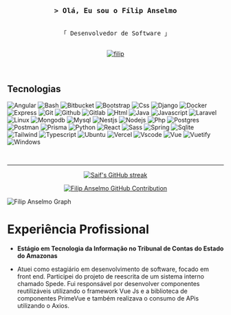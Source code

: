<!--
<h2 align="center">
  Welcome to Al Siam World!
  <img src="https://media.giphy.com/media/hvRJCLFzcasrR4ia7z/giphy.gif" width="28">
</h2>
-->

<!--
<p align="center">
  <a href="https://github.com/alsiam"><img src="https://readme-typing-svg.herokuapp.com/?lines=Self%20Taught%20Programmer;Front%20End%20Developer;1.5%2B%20years%20of%20coding%20experience;Always%20learning%20new%20things&center=true&width=380&height=45"></a>
</p>

 -->

 <!-- <a href="https://komarev.com/ghpvc/?username=filipanselmo">
    <img align="right" src="https://komarev.com/ghpvc/?username=alsiam&label=Visitors&color=0e75b6&style=flat" alt="Profile visitor" />
  </a>
   -->
  
  <!-- [![wakatime](https://wakatime.com/badge/user/eebb3dd8-d9b2-40de-9b88-6fd6cac99dbc.svg)](https://wakatime.com/@eebb3dd8-d9b2-40de-9b88-6fd6cac99dbc)
   -->
  <!-- Intro  -->
  <h3 align="center">
          <samp>&gt; Olá, Eu sou o
                  <b><a target="_blank">Fílip Anselmo</a></b>
          </samp>
  </h3>
  
  
  <p align="center"> 
    <samp>
      <br>
      「 Desenvolvedor de Software 」
      <br>
      <br>
    </samp>
  </p>
  
  <p align="center">
   <a href="https://linkedin.com/in/filip-anselmo-04b651152" target="_blank">
    <img src="https://img.shields.io/badge/LinkedIn-0077B5?style=for-the-badge&logo=linkedin&logoColor=white" alt="filip"/>
   </a> 
  </p>
  <br />

  ## Tecnologias

  ![Angular](https://skillicons.dev/icons?i=angular)
  ![Bash](https://skillicons.dev/icons?i=bash)
  ![Bitbucket](https://skillicons.dev/icons?i=bitbucket)
  ![Bootstrap](https://skillicons.dev/icons?i=bootstrap)
  ![Css](https://skillicons.dev/icons?i=css)
  ![Django](https://skillicons.dev/icons?i=django)
  ![Docker](https://skillicons.dev/icons?i=docker)
  ![Express](https://skillicons.dev/icons?i=express)
  ![Git](https://skillicons.dev/icons?i=git)
  ![Github](https://skillicons.dev/icons?i=github)
  ![Gitlab](https://skillicons.dev/icons?i=gitlab)
  ![Html](https://skillicons.dev/icons?i=html)
  ![Java](https://skillicons.dev/icons?i=java)
  ![Javascript](https://skillicons.dev/icons?i=js)
  ![Laravel](https://skillicons.dev/icons?i=laravel)
  ![Linux](https://skillicons.dev/icons?i=linux)
  ![Mongodb](https://skillicons.dev/icons?i=mongodb)
  ![Mysql](https://skillicons.dev/icons?i=mysql)
  ![Nestjs](https://skillicons.dev/icons?i=nestjs)
  ![Nodejs](https://skillicons.dev/icons?i=nodejs)
  ![Php](https://skillicons.dev/icons?i=php)
  ![Postgres](https://skillicons.dev/icons?i=postgres)
  ![Postman](https://skillicons.dev/icons?i=postman)
  ![Prisma](https://skillicons.dev/icons?i=prisma)
  ![Python](https://skillicons.dev/icons?i=py)
  ![React](https://skillicons.dev/icons?i=react)
  ![Sass](https://skillicons.dev/icons?i=sass)
  ![Spring](https://skillicons.dev/icons?i=spring)
  ![Sqlite](https://skillicons.dev/icons?i=sqlite)
  ![Tailwind](https://skillicons.dev/icons?i=tailwind)
  ![Typescript](https://skillicons.dev/icons?i=ts)
  ![Ubuntu](https://skillicons.dev/icons?i=ubuntu)
  ![Vercel](https://skillicons.dev/icons?i=vercel)
  ![Vscode](https://skillicons.dev/icons?i=vscode)
  ![Vue](https://skillicons.dev/icons?i=vue)
  ![Vuetify](https://skillicons.dev/icons?i=vuetify)
  ![Windows](https://skillicons.dev/icons?i=windows)
  
  <br/>
  <hr/>
  
  <p align="center">
    <a href="https://github.com/filipanselmo11">
      <img src="https://github-readme-streak-stats.herokuapp.com/?user=filipanselmo11&theme=radical&border=7F3FBF&background=0D1117" alt="Saif's GitHub streak"/>
    </a>
  </p>
  
  <p align="center">
    <a href="https://github.com/filipanselmo11">
      <img src="https://github-profile-summary-cards.vercel.app/api/cards/profile-details?username=filipanselmo11&theme=radical" alt="Filip Anselmo GitHub Contribution"/>
    </a>
  </p>
  
  ![Fílip Anselmo Graph](https://github-readme-activity-graph.vercel.app/graph?username=filipanselmo11&custom_title=Fílip%20Anselmo's%20GitHub%20Activity%20Graph&bg_color=0D1117&color=7F3FBF&line=7F3FBF&point=7F3FBF&area_color=FFFFFF&title_color=FFFFFF&area=true)

  <p align="center">
    <h1>Experiência Profissional</h1>
    <ul>
      <li>
        <strong>Estágio em Tecnologia da Informação no Tribunal de Contas do Estado do Amazonas</strong>
      </li>
      <li>
        <p>
          Atuei como estagiário em desenvolvimento de software, focado em front end. Participei do projeto de reescrita de um sistema interno chamado Spede.
          Fui responsável por desenvolver componentes reutilizáveis utilizando o framework Vue Js e a biblioteca de componentes PrimeVue e também realizava o consumo de APis utilizando o Axios.
        </p>
      </li>
    </ul>
  </p>
